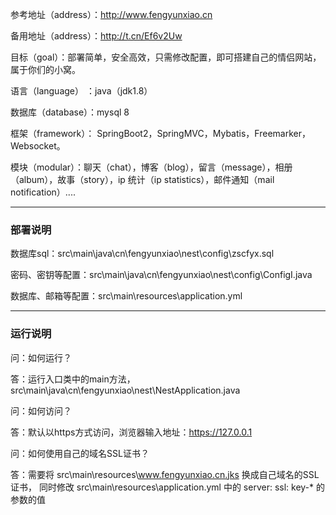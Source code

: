 参考地址（address）：http://www.fengyunxiao.cn

备用地址（address）：http://t.cn/Ef6v2Uw


目标（goal）：部署简单，安全高效，只需修改配置，即可搭建自己的情侣网站，属于你们的小窝。


语言（language） ：java（jdk1.8）


数据库（database）：mysql 8


框架（framework）： SpringBoot2，SpringMVC，Mybatis，Freemarker，Websocket。


模块（modular）：聊天（chat），博客（blog），留言（message），相册（album），故事（story），ip 统计（ip statistics），邮件通知（mail notification）....

---

### 部署说明

数据库sql：src\main\java\cn\fengyunxiao\nest\config\zscfyx.sql


密码、密钥等配置：src\main\java\cn\fengyunxiao\nest\config\ConfigI.java


数据库、邮箱等配置：src\main\resources\application.yml

---

### 运行说明


问：如何运行？

答：运行入口类中的main方法，src\main\java\cn\fengyunxiao\nest\NestApplication.java


问：如何访问？

答：默认以https方式访问，浏览器输入地址：https://127.0.0.1


问：如何使用自己的域名SSL证书？

答：需要将 src\main\resources\www.fengyunxiao.cn.jks 换成自己域名的SSL证书，
同时修改 src\main\resources\application.yml 中的 server: ssl: key-* 的参数的值

